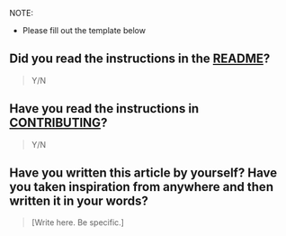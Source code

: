 NOTE:
- Please fill out the template below 

## Did you read the instructions in the [README](https://github.com/the-ethan-hunt/first-timers-guide/blob/master/README.md)?

> Y/N

## Have you read the instructions in [CONTRIBUTING](https://github.com/the-ethan-hunt/first-timers-guide/blob/master/CONTRIBUTING.md)?

> Y/N

## Have you written this article by yourself? Have you taken inspiration from anywhere and then written it in your words?

> [Write here. Be specific.]
